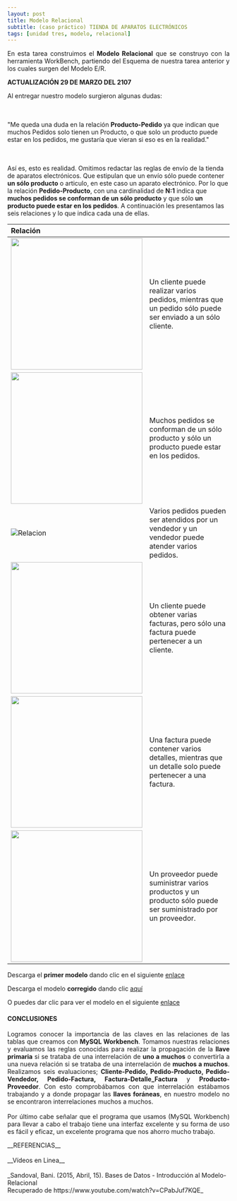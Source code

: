 ```yaml
---
layout: post
title: Modelo Relacional
subtitle: (caso práctico) TIENDA DE APARATOS ELECTRÓNICOS
tags: [unidad tres, modelo, relacional]
---
```


<p style="text-align: justify;">En esta tarea construimos el <b>Modelo Relacional</b> que se construyo con la herramienta WorkBench, partiendo del Esquema de nuestra tarea anterior y los cuales surgen del Modelo E/R.</p>

__ACTUALIZACIÓN 29 DE MARZO DEL 2107__
<p style="text-align: justify;">Al entregar nuestro modelo surgieron algunas dudas:

<br><br>"Me queda una duda en la relación <b>Producto-Pedido</b> ya que indican que muchos Pedidos solo tienen un Producto, o que solo un producto puede estar en los pedidos, me gustaría que vieran si eso es en la realidad."

<br><br>Así es, esto es realidad. Omitimos redactar las reglas de envío de la tienda de aparatos electrónicos. Que estipulan que un envío sólo puede contener <b>un sólo producto</b> o articulo, en este caso un aparato electrónico. Por lo que la relación <b>Pedido-Producto</b>, con una cardinalidad de <b>N:1</b> indica que <b>muchos pedidos se conforman de un sólo producto</b> y que sólo <b>un producto puede estar en los pedidos</b>. A continuación les presentamos las seis relaciones y lo que indica cada una de ellas.</p>

| Relación |  | 
| :------- | :------ | 
| <img width="298" src="https://basededatostec.github.io/img/22relacion.png">   | Un cliente puede realizar varios pedidos, mientras que un pedido sólo puede ser enviado a un sólo cliente.       | 
| <img width="298" src="https://basededatostec.github.io/img/24relacion.gif">   | Muchos pedidos se conforman de un sólo producto y sólo un producto puede estar en los pedidos.       | 
| ![Relacion](https://basededatostec.github.io/img/25relacion.png "relacion")   | Varios pedidos pueden ser atendidos por un vendedor y un vendedor puede atender varios pedidos.       | 
| <img width="298" src="https://basededatostec.github.io/img/23relacion.gif">   | Un cliente puede obtener varias facturas, pero sólo una factura puede pertenecer a un cliente.    | 
| <img width="298" src="https://basededatostec.github.io/img/21relacion.png">   | Una factura puede contener varios detalles, mientras que un detalle solo puede pertenecer a una factura.       | 
| <img width="298" src="https://basededatostec.github.io/img/26relacion.gif">   | Un proveedor puede suministrar varios productos y un producto sólo puede ser suministrado por un proveedor.       | 



Descarga el <b>primer modelo</b> dando clic en el siguiente [enlace](https://drive.google.com/uc?export=download&id=0B0tLjk4fF3eYT0E2bHBGVlZiNlE "clic para descargar la presentación") 

Descarga el modelo <b>corregido</b> dando clic [aquí](https://drive.google.com/uc?export=download&id=0B0tLjk4fF3eYOU5HaVZRU3ZTSWc "clic para descargar la presentación") 

O puedes dar clic para ver el modelo en el siguiente [enlace](https://basededatostec.github.io/img/ModeloERcorregido.png "clic para ver el modelo") 

#### CONCLUSIONES

<p style="text-align: justify;">Logramos conocer la importancia de las claves en las relaciones de las tablas que creamos con <b>MySQL Workbench</b>. Tomamos nuestras relaciones y evaluamos las reglas conocidas para realizar la propagación de la <b>llave primaria</b> si se trataba de una interrelación de <b>uno a muchos</b> o convertirla a una nueva relación si se trataba de una interrelación de <b>muchos a muchos</b>. Realizamos seis evaluaciones; <b>Cliente-Pedido, Pedido-Producto, Pedido-Vendedor, Pedido-Factura, Factura-Detalle_Factura</b> y <b>Producto-Proveedor</b>. Con esto comprobábamos con que interrelación estábamos trabajando y a donde propagar las <b>llaves foráneas</b>, en nuestro modelo no se encontraron interrelaciones muchos a muchos. <br><br>Por último cabe señalar que el programa que usamos (MySQL Workbench) para llevar a cabo el trabajo tiene una interfaz excelente y su forma de uso es fácil y eficaz, un excelente programa que nos ahorro mucho trabajo.</p>__REFERENCIAS__<br><br>__Vídeos en Linea__<br><br>_Sandoval, Bani. (2015, Abril, 15). Bases de Datos - Introducción al Modelo-Relacional<br>Recuperado de https://www.youtube.com/watch?v=CPabJuf7KQE_
